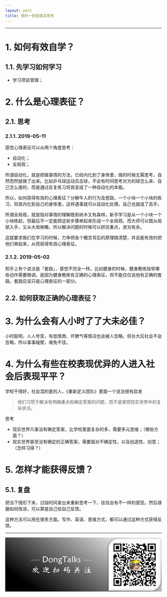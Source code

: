 ```yaml
---
layout: post
title: 我的一些疑惑及思考
---
```


*****

# 1. 如何有效自学？

## 1.1. 先学习如何学习

- 学习项目管理；

# 2. 什么是心理表征？

## 2.1. 思考

### 2.1.1. 2019-05-11

感觉心理表征可以从两个角度思考：

- 自动化；
- 全局观；

所谓自动化，就是把做事情的方法，已经内化到了身体里，做的时候无需思考，自然而然就做了出来。比如乒乓球运动员击球，不会有时间思考对方的球怎么来、自己怎么接的，而是通过反复练习将其变成了一种自动化的本能。

所以，如何获得有效的心理表征？分解牛人的行为及思路，一个小块一个小块的练习，将其内化到自己的身体里。这样遇事就可以自动化处理，自己也就成了高手。

所谓全局观，就是指对事情的理解既有树木又有森林。新手学习是从一个小块一个小块练起，但最后不一定能把这些步骤串起来形成一个全局观。而大师可以既从局部入手，又从大局俯瞰，所以解决问题的时候可以抓住重点，游刃有余。

这就要求我们在学习的时候，力争把各个概念背后的原理搞清楚，并且能有效的把他们串起来，从而获得有效心理表征。

### 2.1.2. 2019-05-02

知乎上有个说法是「套路」，感觉不完全一样。比如健身的时候，健身教练指导哪些动作需要微调，是因为健身教练有正确的心理表征，但不能仅仅说他有正确的套路。套路应该只是心理表征的一部分。

## 2.2. 如何获取正确的心理表征？

# 3. 为什么会有人小时了了大未必佳？

小时聪明，人人夸奖，有低情商、坏脾气等情况也会被人忽略。但长大后社会不会忽略，所以事事碰壁，难免不佳。

# 4. 为什么有些在校表现优异的人进入社会后表现平平？

学校干得好，社会混的差的人，《重新定义团队》里面一个说法很有启发

> 他们习惯于解决有明确重点和确定答案的问题，而不是掌控现实世界中的复杂状况。

思考

- 现实世界凡事没有确定答案，比学校里面复杂的多，需要多元思维；（哪些方面？）
- 现实世界甚至没有确定的正确答案，需要面对不确定性，以及创造性、创意；（怎样习得？）

# 5. 怎样才能获得反馈？

## 5.1. 复盘

把当下情形下来，过段时间拿出来重新思考一下，往往会有不一样的感受。然后琢磨如何改进，可以算是自己给自己反馈。

这种方法可以用在很多方面。写作、英语、思维方式，都可以通过这种方式获得反馈。

*****

![](/assets/DongTalks.jpg)